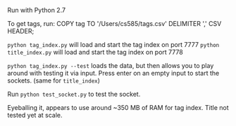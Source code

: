 Run with Python 2.7

To get tags, run:  COPY tag TO '/Users/cs585/tags.csv' DELIMITER ',' CSV HEADER;

`python tag_index.py` will load and start the tag index on port 7777
`python title_index.py` will load and start the tag index on port 7778

`python tag_index.py --test` loads the data, but then allows you to play around with testing it via input. Press enter on an empty input to start the sockets. (same for `title_index`)

Run `python test_socket.py` to test the socket.

Eyeballing it, appears to use around ~350 MB of RAM for tag index. Title not tested yet at scale.
